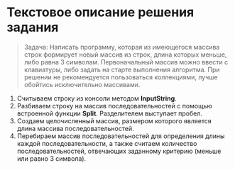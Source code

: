 # Текстовое описание решения задания
>Задача: Написать программу, которая из имеющегося массива строк формирует новый массив из строк, длина которых меньше, либо равна 3 символам. Первоначальный массив можно ввести с клавиатуры, либо задать на старте выполнения алгоритма. При решении не рекомендуется пользоваться коллекциями, лучше обойтись исключительно массивами.

1. Считываем строку из консоли методом __InputString__.
2. Разбиваем строку на массив последовательностей с помощью встроенной функции __Split__. Разделителем выступает пробел.
3. Создаем целочисленный массив, размером которого является длина массива последовательностей.
4. Перебираем массив последовательностей для определения длины каждой последовательности, а также считаем количество последовательностей, отвечающих заданному критерию (меньше или равно 3 символа). 